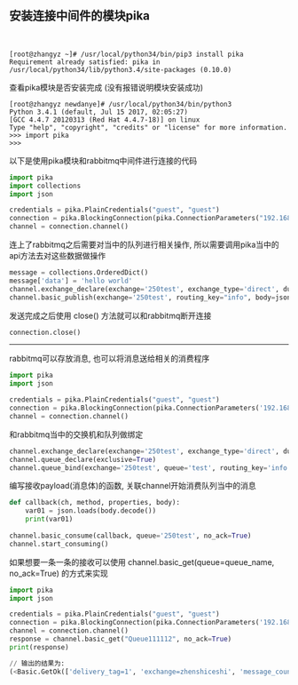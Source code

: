 ## 安装连接中间件的模块pika

<br/>

```shell
[root@zhangyz ~]# /usr/local/python34/bin/pip3 install pika
Requirement already satisfied: pika in /usr/local/python34/lib/python3.4/site-packages (0.10.0)
```

查看pika模块是否安装完成 (没有报错说明模块安装成功)
```shell
[root@zhangyz newdanye]# /usr/local/python34/bin/python3
Python 3.4.1 (default, Jul 15 2017, 02:05:27) 
[GCC 4.4.7 20120313 (Red Hat 4.4.7-18)] on linux
Type "help", "copyright", "credits" or "license" for more information.
>>> import pika
>>> 
```

以下是使用pika模块和rabbitmq中间件进行连接的代码
```python
import pika
import collections
import json

credentials = pika.PlainCredentials("guest", "guest")
connection = pika.BlockingConnection(pika.ConnectionParameters("192.168.1.1", 5672, '/', credentials))
channel = connection.channel()
```

连上了rabbitmq之后需要对当中的队列进行相关操作, 所以需要调用pika当中的api方法去对这些数据做操作
```python
message = collections.OrderedDict()
message['data'] = 'hello world'
channel.exchange_declare(exchange='250test', exchange_type='direct', durable=True)
channel.basic_publish(exchange='250test', routing_key="info", body=json.dumps(message))
```

发送完成之后使用 close() 方法就可以和rabbitmq断开连接
```python
connection.close()
```

-----------------------------------------------------------------------------

rabbitmq可以存放消息, 也可以将消息送给相关的消费程序
```python
import pika
import json

credentials = pika.PlainCredentials("guest", "guest")
connection = pika.BlockingConnection(pika.ConnectionParameters('192.168.1.1', 5672, '/', credentials))
channel = connection.channel()
```

和rabbitmq当中的交换机和队列做绑定
```python
channel.exchange_declare(exchange='250test', exchange_type='direct', durable=True)
channel.queue_declare(exclusive=True)
channel.queue_bind(exchange='250test', queue='test', routing_key='info')
```

编写接收payload(消息体)的函数, 关联channel开始消费队列当中的消息
```python
def callback(ch, method, properties, body):
    var01 = json.loads(body.decode())
    print(var01)
    
channel.basic_consume(callback, queue='250test', no_ack=True)
channel.start_consuming()
```

如果想要一条一条的接收可以使用 channel.basic_get(queue=queue_name, no_ack=True) 的方式来实现

```python
import pika
import json

credentials = pika.PlainCredentials("guest", "guest")
connection = pika.BlockingConnection(pika.ConnectionParameters('192.168.1.1', 5672, '/', credentials))
channel = connection.channel()
response = channel.basic_get("Queue111112", no_ack=True)
print(response)

// 输出的结果为:
(<Basic.GetOk(['delivery_tag=1', 'exchange=zhenshiceshi', 'message_count=997', 'redelivered=False', 'routing_key=111112'])>, <BasicProperties>, b'{"aaa": 123, "bbb": 456}')
```
